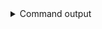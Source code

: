 
<details>
<summary>Command output</summary>

```sh

echo >> teamA-sa.properties    
echo "client.id=naming-convention-for-this-application" >> teamA-sa.properties    

```

</details>
      
